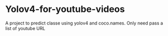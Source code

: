 # Yolov4-for-youtube-videos
A project to predict classe using yolov4 and coco.names. Only need pass a list of youtube URL
